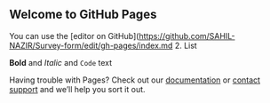 ## Welcome to GitHub Pages

You can use the [editor on GitHub](https://github.com/SAHIL-NAZIR/Survey-form/edit/gh-pages/index.md
2. List

**Bold** and _Italic_ and `Code` text



Having trouble with Pages? Check out our [documentation](https://docs.github.com/categories/github-pages-basics/) or [contact support](https://support.github.com/contact) and we’ll help you sort it out.
